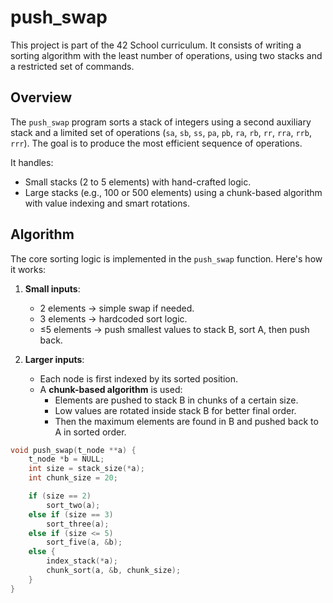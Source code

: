 # push_swap

This project is part of the 42 School curriculum. It consists of writing a sorting algorithm with the least number of operations, using two stacks and a restricted set of commands.

## Overview

The `push_swap` program sorts a stack of integers using a second auxiliary stack and a limited set of operations (`sa`, `sb`, `ss`, `pa`, `pb`, `ra`, `rb`, `rr`, `rra`, `rrb`, `rrr`). The goal is to produce the most efficient sequence of operations.

It handles:
- Small stacks (2 to 5 elements) with hand-crafted logic.
- Large stacks (e.g., 100 or 500 elements) using a chunk-based algorithm with value indexing and smart rotations.

## Algorithm

The core sorting logic is implemented in the `push_swap` function. Here's how it works:

1. **Small inputs**:
   - 2 elements → simple swap if needed.
   - 3 elements → hardcoded sort logic.
   - ≤5 elements → push smallest values to stack B, sort A, then push back.

2. **Larger inputs**:
   - Each node is first indexed by its sorted position.
   - A **chunk-based algorithm** is used:
     - Elements are pushed to stack B in chunks of a certain size.
     - Low values are rotated inside stack B for better final order.
     - Then the maximum elements are found in B and pushed back to A in sorted order.

```c
void push_swap(t_node **a) {
    t_node *b = NULL;
    int size = stack_size(*a);
    int chunk_size = 20;

    if (size == 2)
        sort_two(a);
    else if (size == 3)
        sort_three(a);
    else if (size <= 5)
        sort_five(a, &b);
    else {
        index_stack(*a);
        chunk_sort(a, &b, chunk_size);
    }
}